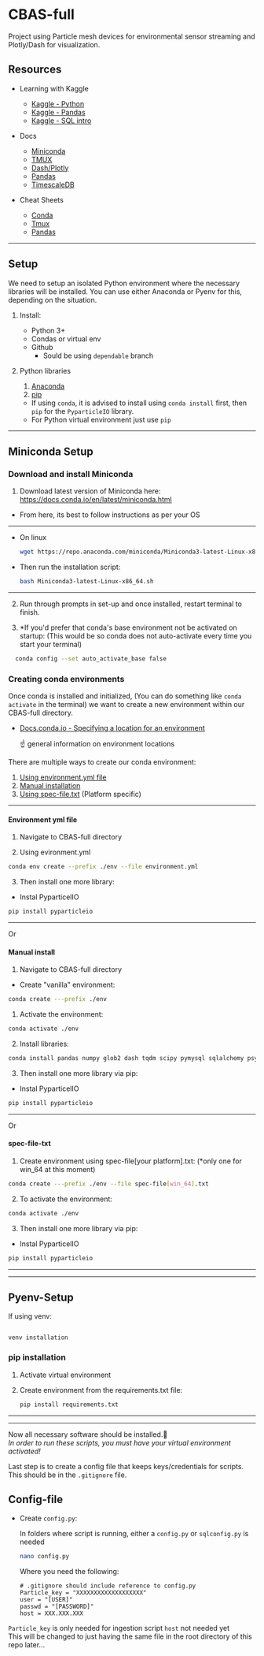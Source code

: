 # CBAS-full

Project using Particle mesh devices for environmental sensor streaming and Plotly/Dash for visualization.

## Resources

* Learning with Kaggle
  * [Kaggle - Python](https://www.kaggle.com/learn/python)
  * [Kaggle - Pandas](https://www.kaggle.com/learn/pandas)
  * [Kaggle - SQL intro](https://www.kaggle.com/learn/intro-to-sql)

* Docs
  * [Miniconda](https://docs.conda.io/en/latest/miniconda.html)
  * [TMUX](https://tmuxguide.readthedocs.io/en/latest/index.html)
  * [Dash/Plotly](http://dash.plotly.com/)
  * [Pandas](https://pandas.pydata.org/pandas-docs/stable/user_guide/index.html#user-guide)
  * [TimescaleDB](https://docs.timescale.com/latest/introduction)
* Cheat Sheets
  * [Conda](https://docs.conda.io/projects/conda/en/latest/_downloads/843d9e0198f2a193a3484886fa28163c/conda-cheatsheet.pdf)
  * [Tmux](https://tmuxcheatsheet.com/)
  * [Pandas](https://pandas.pydata.org/Pandas_Cheat_Sheet.pdf)
  
---

## Setup

We need to setup an isolated Python environment where the necessary libraries will be installed.
You can use either Anaconda or Pyenv for this, depending on the situation.

  1. Install:
     * Python 3+
     * Condas or virtual env
     * Github
       * Sould be using `dependable` branch
  2. Python libraries  
     1. [Anaconda](#Miniconda-Setup)
     2. [pip](#Pyenv-Setup)

     * If using `conda`, it is advised to install using `conda install` first, then `pip` for the `PyparticleIO` library.
     * For Python virtual environment just use `pip`
  
---  

## Miniconda Setup

### Download and install Miniconda

1. Download latest version of Miniconda here:  
https://docs.conda.io/en/latest/miniconda.html

* From here, its best to follow instructions as per your OS

---
  * On linux
  
    ```bash
    wget https://repo.anaconda.com/miniconda/Miniconda3-latest-Linux-x86_64.sh
    ```

* Then run the installation script:

    ```bash
    bash Miniconda3-latest-Linux-x86_64.sh
    ```

---

2. Run through prompts in set-up and once installed, restart terminal to finish.
  
3. *If you'd prefer that conda's base environment not be activated on startup:
  (This would be so conda does not auto-activate every time you start your terminal)

  ```bash
    conda config --set auto_activate_base false
  ```

### Creating conda environments

Once conda is installed and initialized, (You can do something like `conda activate` in the terminal) we want to create a new environment within our CBAS-full directory.

* [Docs.conda.io - Specifying a location for an environment](https://docs.conda.io/projects/conda/en/latest/user-guide/tasks/manage-environments.html#specifying-a-location-for-an-environment)

  :point_up: general information on environment locations

There are multiple ways to create our conda environment:

1. [Using environment.yml file](#environment-yml-file)
2. [Manual installation](#manual-install)
3. [Using spec-file.txt](#spec-file-txt) (Platform specific)

---

#### Environment yml file
  
1. Navigate to CBAS-full directory

2. Using evironment.yml

```bash
conda env create --prefix ./env --file environment.yml
```

3. Then install one more library:

* Instal PyparticelIO

```bash
pip install pyparticleio
```

---

Or

#### Manual install

1. Navigate to CBAS-full directory

* Create "vanilla" environment:
  
```bash
conda create ---prefix ./env
```

1. Activate the environment:

  ```bash
  conda activate ./env
  ```

2. Install libraries:

```bash
conda install pandas numpy glob2 dash tqdm scipy pymysql sqlalchemy psycopg2 PYparticleIO plotly dash jupyterlab
```

3. Then install one more library via pip:

* Instal PyparticelIO

```bash
pip install pyparticleio
```

---
Or

#### spec-file-txt

1. Create environment using spec-file[your platform].txt:
  (*only one for win_64 at this moment)

```bash
conda create ---prefix ./env --file spec-file[win_64].txt
```

2. To activate the environment:

```bash
conda activate ./env
```

3. Then install one more library via pip:

* Instal PyparticelIO

```bash
pip install pyparticleio
```

---
---

## Pyenv-Setup

If using venv:

```

venv installation
```

### pip installation

1. Activate virtual environment

2. Create environment from the requirements.txt file:
  
    ```bash
    pip install requirements.txt
    ```

---
---

Now all necessary software should be installed.:clap:  
*In order to run these scripts, you must have your virtual environment activated!*

Last step is to create a config file that keeps keys/credentials for scripts. This should be in the `.gitignore` file.

## Config-file

* Create `config.py`:
  
  In folders where script is running, either a `config.py` or `sqlconfig.py` is needed

  ```bash
  nano config.py
  ```

    Where you need the following:

    ```
    # .gitignore should include reference to config.py
    Particle_key = "XXXXXXXXXXXXXXXXXXX"
    user = "[USER]"
    passwd = "[PASSWORD]"
    host = XXX.XXX.XXX
    ```

`Particle_key` is only needed for ingestion script
`host` not needed yet  
This will be changed to just having the same file in the root directory of this repo later...
